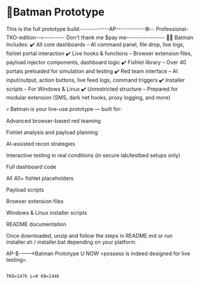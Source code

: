 # 🦇Batman Prototype

This is the full prototype build.------------AP------------🕸️-- Professional-TKO-edition--💀--------- Don't thank me $pay me----------------
🧛‍♂️ Batman Includes:
✔️ All core dashboards – AI command panel, file drop, live logs, fishlet portal interaction
✔️ Live hooks & functions – Browser extension files, payload injector components, dashboard logic
✔️ Fishlet library – Over 40 portals preloaded for simulation and testing
✔️ Red team interface – AI input/output, action buttons, live feed logs, command triggers
✔️ Installer scripts – For Windows & Linux
✔️ Unrestricted structure – Prepared for modular extension (SMS, dark net hooks, proxy logging, and more)

💀 Batman is your live-use prototype — built for:

Advanced browser-based red teaming

Fishlet analysis and payload planning

AI-assisted recon strategies

Interactive testing in real conditions (in secure lab/testbed setups only)

Full dashboard code

All 40+ fishlet placeholders

Payload scripts

Browser extension files

Windows & Linux installer scripts

README documentation

Once downloaded, unzip and follow the steps in README.md or run installer.sh / installer.bat depending on your platform.


AP-$---->Batman Prototype U NOW >possess is indeed designed for live testing💀.


                                                                                                    TKO=147k L=0 K0=144k

